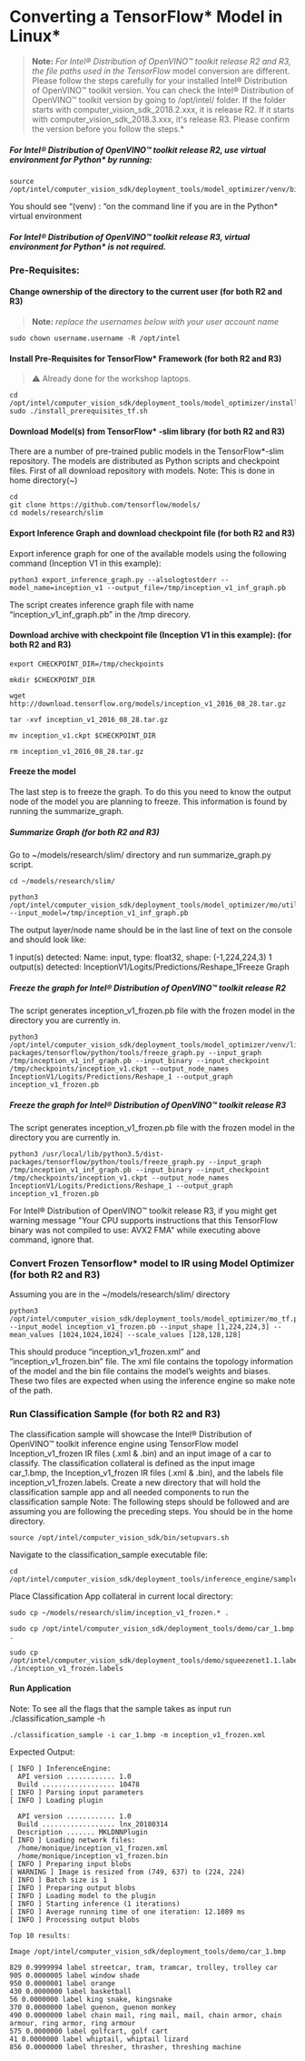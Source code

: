 # Converting a TensorFlow* Model in Linux*

> **Note:** *For Intel® Distribution of OpenVINO™ toolkit release R2 and R3, the file paths used in the TensorFlow* model conversion are different. Please follow the steps carefully for your installed Intel® Distribution of OpenVINO™ toolkit version. You can check the Intel® Distribution of OpenVINO™ toolkit version by going to /opt/intel/ folder. If the folder starts with computer_vision_sdk_2018.2.xxx, it is release R2. If it starts with computer_vision_sdk_2018.3.xxx, it's release R3. Please confirm the version before you follow the steps.*

##### For Intel® Distribution of OpenVINO™ toolkit release R2, use virtual environment for Python* by running:

    source /opt/intel/computer_vision_sdk/deployment_tools/model_optimizer/venv/bin/activate
    
You should see “(venv) <user>: “on the command line if you are in the Python* virtual environment
	
##### For Intel® Distribution of OpenVINO™ toolkit release R3, virtual environment for Python* is not required. 
  
### Pre-Requisites: 
#### Change ownership of the directory to the current user (for both R2 and R3)

> **Note:** *replace the usernames below with your user account name*
		
	sudo chown username.username -R /opt/intel
    
#### Install Pre-Requisites for TensorFlow* Framework (for both R2 and R3)

> :warning: Already done for the workshop laptops.

    cd /opt/intel/computer_vision_sdk/deployment_tools/model_optimizer/install_prerequisites/
    sudo ./install_prerequisites_tf.sh
   
#### Download Model(s) from TensorFlow* -slim library (for both R2 and R3)
There are a number of pre-trained public models in the TensorFlow*-slim repository. The models are distributed as Python scripts and checkpoint files.
First of all download repository with models.
Note: This is done in home directory(~)

    cd
    git clone https://github.com/tensorflow/models/
    cd models/research/slim

#### Export Inference Graph and download checkpoint file (for both R2 and R3)
Export inference graph for one of the available models using the following command (Inception V1 in this example): 

    python3 export_inference_graph.py --alsologtostderr --model_name=inception_v1 --output_file=/tmp/inception_v1_inf_graph.pb
    
The script creates inference graph file with name “inception_v1_inf_graph.pb” in the /tmp direcory.

#### Download archive with checkpoint file (Inception V1 in this example): (for both R2 and R3)

    export CHECKPOINT_DIR=/tmp/checkpoints
    
    mkdir $CHECKPOINT_DIR
    
    wget http://download.tensorflow.org/models/inception_v1_2016_08_28.tar.gz
    
    tar -xvf inception_v1_2016_08_28.tar.gz
    
    mv inception_v1.ckpt $CHECKPOINT_DIR
    
    rm inception_v1_2016_08_28.tar.gz

#### Freeze the model
The last step is to freeze the graph. To do this you need to know the output node of the model you are planning to freeze. This information is found by running the summarize_graph.

##### Summarize Graph (for both R2 and R3)
Go to ~/models/research/slim/ directory and run summarize_graph.py script.

    cd ~/models/research/slim/
    
    python3 /opt/intel/computer_vision_sdk/deployment_tools/model_optimizer/mo/utils/summarize_graph.py --input_model=/tmp/inception_v1_inf_graph.pb

The output layer/node name should be in the last line of text on the console and should look like:

1 input(s) detected:
Name: input, type: float32, shape: (-1,224,224,3)
1 output(s) detected:
InceptionV1/Logits/Predictions/Reshape_1Freeze Graph

##### Freeze the graph for Intel® Distribution of OpenVINO™ toolkit release R2
The script generates inception_v1_frozen.pb file with the frozen model in the directory you are currently in.

	python3 /opt/intel/computer_vision_sdk/deployment_tools/model_optimizer/venv/lib/python3.5/site-packages/tensorflow/python/tools/freeze_graph.py --input_graph /tmp/inception_v1_inf_graph.pb --input_binary --input_checkpoint /tmp/checkpoints/inception_v1.ckpt --output_node_names InceptionV1/Logits/Predictions/Reshape_1 --output_graph inception_v1_frozen.pb
 
##### Freeze the graph for Intel® Distribution of OpenVINO™ toolkit release R3
The script generates inception_v1_frozen.pb file with the frozen model in the directory you are currently in.
 
 	python3 /usr/local/lib/python3.5/dist-packages/tensorflow/python/tools/freeze_graph.py --input_graph /tmp/inception_v1_inf_graph.pb --input_binary --input_checkpoint /tmp/checkpoints/inception_v1.ckpt --output_node_names InceptionV1/Logits/Predictions/Reshape_1 --output_graph inception_v1_frozen.pb
    
For Intel® Distribution of OpenVINO™ toolkit release R3, if you might get warning message "Your CPU supports instructions that this TensorFlow binary was not compiled to use: AVX2 FMA" while executing above command, ignore that. 

### Convert Frozen Tensorflow* model to IR using Model Optimizer (for both R2 and R3)
Assuming you are in the ~/models/research/slim/ directory 

    python3 /opt/intel/computer_vision_sdk/deployment_tools/model_optimizer/mo_tf.py --input_model inception_v1_frozen.pb --input_shape [1,224,224,3] --mean_values [1024,1024,1024] --scale_values [128,128,128]

This should produce “inception_v1_frozen.xml” and “inception_v1_frozen.bin” file. The xml file contains the topology information of the model and the bin file contains the model’s weights and biases. These two files are expected when using the inference engine so make note of the path.


### Run Classification Sample (for both R2 and R3)

The classification sample will showcase the Intel® Distribution of OpenVINO™ toolkit inference engine using TensorFlow model Inception_v1_frozen IR files (.xml & .bin) and an input image of a car to classify.
The classification collateral is defined as the input image car_1.bmp, the Inception_v1_frozen IR files (.xml & .bin), and the labels file inception_v1_frozen.labels.
Create a new directory that will hold the classification sample app and all needed components to run the classification sample
Note: The following steps should be followed and are assuming you are following the preceding steps. You should be in the home directory.

    source /opt/intel/computer_vision_sdk/bin/setupvars.sh
 
Navigate to the classification_sample executable file:

    cd /opt/intel/computer_vision_sdk/deployment_tools/inference_engine/samples/build/intel64/Release

Place Classification App collateral in current local directory:

    sudo cp ~/models/research/slim/inception_v1_frozen.* .
    
    sudo cp /opt/intel/computer_vision_sdk/deployment_tools/demo/car_1.bmp  .
    
    sudo cp /opt/intel/computer_vision_sdk/deployment_tools/demo/squeezenet1.1.labels ./inception_v1_frozen.labels

#### Run Application
Note: To see all the flags that the sample takes as input run  ./classification_sample -h

    ./classification_sample -i car_1.bmp -m inception_v1_frozen.xml

Expected Output:


    [ INFO ] InferenceEngine: 
      API version ............ 1.0
      Build .................. 10478
    [ INFO ] Parsing input parameters
    [ INFO ] Loading plugin

      API version ............ 1.0
      Build .................. lnx_20180314
      Description ....... MKLDNNPlugin
    [ INFO ] Loading network files:
      /home/monique/inception_v1_frozen.xml
      /home/monique/inception_v1_frozen.bin
    [ INFO ] Preparing input blobs
    [ WARNING ] Image is resized from (749, 637) to (224, 224)
    [ INFO ] Batch size is 1
    [ INFO ] Preparing output blobs
    [ INFO ] Loading model to the plugin
    [ INFO ] Starting inference (1 iterations)
    [ INFO ] Average running time of one iteration: 12.1089 ms
    [ INFO ] Processing output blobs

    Top 10 results:

    Image /opt/intel/computer_vision_sdk/deployment_tools/demo/car_1.bmp

    829 0.9999994 label streetcar, tram, tramcar, trolley, trolley car
    905 0.0000005 label window shade
    950 0.0000001 label orange
    430 0.0000000 label basketball
    56 0.0000000 label king snake, kingsnake
    370 0.0000000 label guenon, guenon monkey
    490 0.0000000 label chain mail, ring mail, mail, chain armor, chain armour, ring armor, ring armour
    575 0.0000000 label golfcart, golf cart
    41 0.0000000 label whiptail, whiptail lizard
    856 0.0000000 label thresher, thrasher, threshing machine



